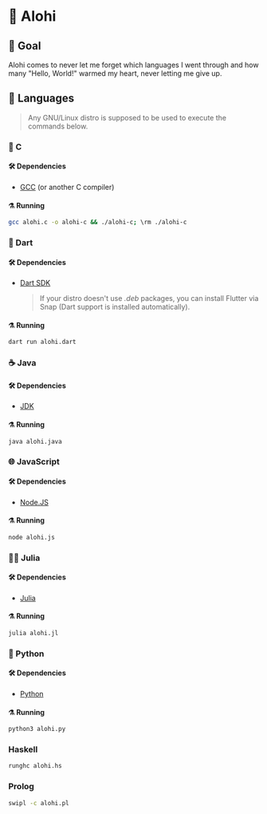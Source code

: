 # :vulcan_salute: Alohi

## :black_flag: Goal

Alohi comes to never let me forget which languages I went through and how many "Hello, World!" warmed my heart, never letting me give up.

## :scroll: Languages

> Any GNU/Linux distro is supposed to be used to execute the commands below.

### :crown: C

#### :hammer_and_wrench: Dependencies

- [GCC](https://gcc.gnu.org/) (or another C compiler)

#### :alembic: Running

```bash
gcc alohi.c -o alohi-c && ./alohi-c; \rm ./alohi-c
```

### :dart: Dart

#### :hammer_and_wrench: Dependencies

- [Dart SDK](https://dart.dev/get-dart)
  > If your distro doesn't use _.deb_ packages, you can install Flutter via Snap (Dart support is installed automatically).

#### :alembic: Running

```bash
dart run alohi.dart
```

### :coffee: Java

#### :hammer_and_wrench: Dependencies

- [JDK](https://openjdk.org/)

#### :alembic: Running

```bash
java alohi.java
```

### :globe_with_meridians: JavaScript

#### :hammer_and_wrench: Dependencies

- [Node.JS](https://nodejs.org)

#### :alembic: Running

```bash
node alohi.js
```

### :woman_scientist: Julia

#### :hammer_and_wrench: Dependencies

- [Julia](https://julialang.org/)

#### :alembic: Running

```bash
julia alohi.jl
```

### :snake: Python

#### :hammer_and_wrench: Dependencies

- [Python](https://www.python.org/)

#### :alembic: Running

```bash
python3 alohi.py
```

### Haskell

```bash
runghc alohi.hs
```

### Prolog

```bash
swipl -c alohi.pl
```
